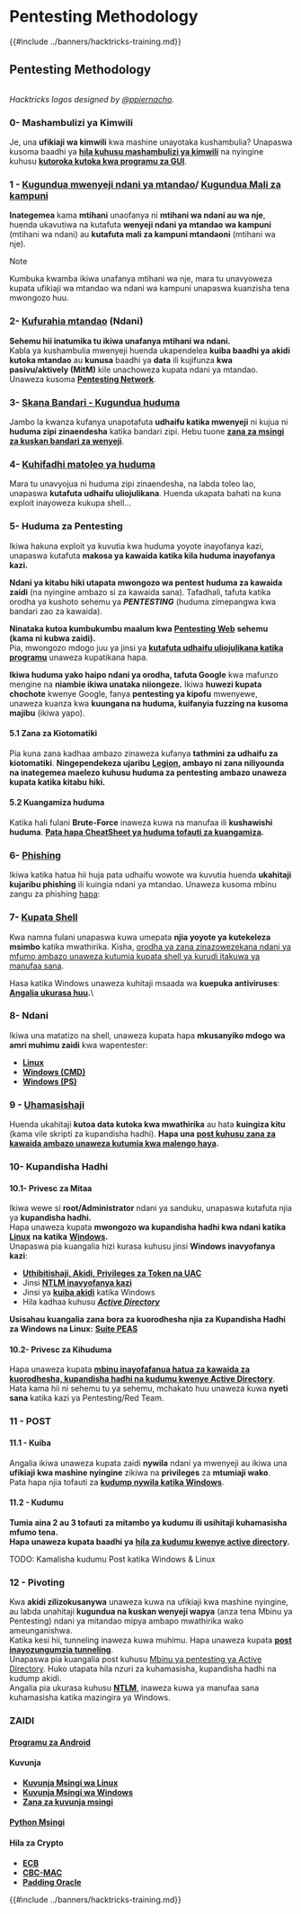# Pentesting Methodology

{{#include ../banners/hacktricks-training.md}}


## Pentesting Methodology

<figure><img src="../images/HACKTRICKS-logo.svg" alt=""><figcaption></figcaption></figure>

_Hacktricks logos designed by_ [_@ppiernacho_](https://www.instagram.com/ppieranacho/)_._

### 0- Mashambulizi ya Kimwili

Je, una **ufikiaji wa kimwili** kwa mashine unayotaka kushambulia? Unapaswa kusoma baadhi ya [**hila kuhusu mashambulizi ya kimwili**](../hardware-physical-access/physical-attacks.md) na nyingine kuhusu [**kutoroka kutoka kwa programu za GUI**](../hardware-physical-access/escaping-from-gui-applications.md).

### 1 - [Kugundua mwenyeji ndani ya mtandao](pentesting-network/index.html#discovering-hosts)/ [Kugundua Mali za kampuni](external-recon-methodology/)

**Inategemea** kama **mtihani** unaofanya ni **mtihani wa ndani au wa nje**, huenda ukavutiwa na kutafuta **wenyeji ndani ya mtandao wa kampuni** (mtihani wa ndani) au **kutafuta mali za kampuni mtandaoni** (mtihani wa nje).

> [!NOTE]
> Kumbuka kwamba ikiwa unafanya mtihani wa nje, mara tu unavyoweza kupata ufikiaji wa mtandao wa ndani wa kampuni unapaswa kuanzisha tena mwongozo huu.

### **2-** [**Kufurahia mtandao**](pentesting-network/) **(Ndani)**

**Sehemu hii inatumika tu ikiwa unafanya mtihani wa ndani.**\
Kabla ya kushambulia mwenyeji huenda ukapendelea **kuiba baadhi ya akidi** **kutoka mtandao** au **kunusa** baadhi ya **data** ili kujifunza **kwa pasivu/aktively (MitM)** kile unachoweza kupata ndani ya mtandao. Unaweza kusoma [**Pentesting Network**](pentesting-network/index.html#sniffing).

### 3- [Skana Bandari - Kugundua huduma](pentesting-network/index.html#scanning-hosts)

Jambo la kwanza kufanya unapotafuta **udhaifu katika mwenyeji** ni kujua ni **huduma zipi zinaendesha** katika bandari zipi. Hebu tuone [**zana za msingi za kuskan bandari za wenyeji**](pentesting-network/index.html#scanning-hosts).

### **4-** [Kuhifadhi matoleo ya huduma](../generic-hacking/search-exploits.md)

Mara tu unavyojua ni huduma zipi zinaendesha, na labda toleo lao, unapaswa **kutafuta udhaifu uliojulikana**. Huenda ukapata bahati na kuna exploit inayoweza kukupa shell...

### **5-** Huduma za Pentesting

Ikiwa hakuna exploit ya kuvutia kwa huduma yoyote inayofanya kazi, unapaswa kutafuta **makosa ya kawaida katika kila huduma inayofanya kazi.**

**Ndani ya kitabu hiki utapata mwongozo wa pentest huduma za kawaida zaidi** (na nyingine ambazo si za kawaida sana). Tafadhali, tafuta katika orodha ya kushoto sehemu ya _**PENTESTING**_ (huduma zimepangwa kwa bandari zao za kawaida).

**Ninataka kutoa kumbukumbu maalum kwa** [**Pentesting Web**](../network-services-pentesting/pentesting-web/) **sehemu (kama ni kubwa zaidi).**\
Pia, mwongozo mdogo juu ya jinsi ya [**kutafuta udhaifu uliojulikana katika programu**](../generic-hacking/search-exploits.md) unaweza kupatikana hapa.

**Ikiwa huduma yako haipo ndani ya orodha, tafuta Google** kwa mafunzo mengine na **niambie ikiwa unataka niiongeze.** Ikiwa **huwezi kupata chochote** kwenye Google, fanya **pentesting ya kipofu** mwenyewe, unaweza kuanza kwa **kuungana na huduma, kuifanyia fuzzing na kusoma majibu** (ikiwa yapo).

#### 5.1 Zana za Kiotomatiki

Pia kuna zana kadhaa ambazo zinaweza kufanya **tathmini za udhaifu za kiotomatiki**. **Ningependekeza ujaribu** [**Legion**](https://github.com/carlospolop/legion)**, ambayo ni zana niliyounda na inategemea maelezo kuhusu huduma za pentesting ambazo unaweza kupata katika kitabu hiki.**

#### **5.2 Kuangamiza huduma**

Katika hali fulani **Brute-Force** inaweza kuwa na manufaa ili **kushawishi** **huduma**. [**Pata hapa CheatSheet ya huduma tofauti za kuangamiza**](../generic-hacking/brute-force.md)**.**

### 6- [Phishing](phishing-methodology/)

Ikiwa katika hatua hii huja pata udhaifu wowote wa kuvutia huenda **ukahitaji kujaribu phishing** ili kuingia ndani ya mtandao. Unaweza kusoma mbinu zangu za phishing [hapa](phishing-methodology/):

### **7-** [**Kupata Shell**](../generic-hacking/reverse-shells/)

Kwa namna fulani unapaswa kuwa umepata **njia yoyote ya kutekeleza msimbo** katika mwathirika. Kisha, [orodha ya zana zinazowezekana ndani ya mfumo ambazo unaweza kutumia kupata shell ya kurudi itakuwa ya manufaa sana](../generic-hacking/reverse-shells/).

Hasa katika Windows unaweza kuhitaji msaada wa **kuepuka antiviruses**: [**Angalia ukurasa huu**](../windows-hardening/av-bypass.md)**.**\\

### 8- Ndani

Ikiwa una matatizo na shell, unaweza kupata hapa **mkusanyiko mdogo wa amri muhimu zaidi** kwa wapentester:

- [**Linux**](../linux-hardening/useful-linux-commands.md)
- [**Windows (CMD)**](../windows-hardening/basic-cmd-for-pentesters.md)
- [**Windows (PS)**](../windows-hardening/basic-powershell-for-pentesters/)

### **9 -** [**Uhamasishaji**](../generic-hacking/exfiltration.md)

Huenda ukahitaji **kutoa data kutoka kwa mwathirika** au hata **kuingiza kitu** (kama vile skripti za kupandisha hadhi). **Hapa una** [**post kuhusu zana za kawaida ambazo unaweza kutumia kwa malengo haya**](../generic-hacking/exfiltration.md)**.**

### **10- Kupandisha Hadhi**

#### **10.1- Privesc za Mitaa**

Ikiwa wewe si **root/Administrator** ndani ya sanduku, unapaswa kutafuta njia ya **kupandisha hadhi.**\
Hapa unaweza kupata **mwongozo wa kupandisha hadhi kwa ndani katika** [**Linux**](../linux-hardening/privilege-escalation/) **na katika** [**Windows**](../windows-hardening/windows-local-privilege-escalation/)**.**\
Unapaswa pia kuangalia hizi kurasa kuhusu jinsi **Windows inavyofanya kazi**:

- [**Uthibitishaji, Akidi, Privileges za Token na UAC**](../windows-hardening/authentication-credentials-uac-and-efs/)
- Jinsi [**NTLM inavyofanya kazi**](../windows-hardening/ntlm/)
- Jinsi ya [**kuiba akidi**](https://github.com/carlospolop/hacktricks/blob/master/generic-methodologies-and-resources/broken-reference/README.md) katika Windows
- Hila kadhaa kuhusu [_**Active Directory**_](../windows-hardening/active-directory-methodology/)

**Usisahau kuangalia zana bora za kuorodhesha njia za Kupandisha Hadhi za Windows na Linux:** [**Suite PEAS**](https://github.com/carlospolop/privilege-escalation-awesome-scripts-suite)

#### **10.2- Privesc za Kihuduma**

Hapa unaweza kupata [**mbinu inayofafanua hatua za kawaida za kuorodhesha, kupandisha hadhi na kudumu kwenye Active Directory**](../windows-hardening/active-directory-methodology/). Hata kama hii ni sehemu tu ya sehemu, mchakato huu unaweza kuwa **nyeti sana** katika kazi ya Pentesting/Red Team.

### 11 - POST

#### **11**.1 - Kuiba

Angalia ikiwa unaweza kupata zaidi **nywila** ndani ya mwenyeji au ikiwa una **ufikiaji kwa mashine nyingine** zikiwa na **privileges** za **mtumiaji wako**.\
Pata hapa njia tofauti za [**kudump nywila katika Windows**](https://github.com/carlospolop/hacktricks/blob/master/generic-methodologies-and-resources/broken-reference/README.md).

#### 11.2 - Kudumu

**Tumia aina 2 au 3 tofauti za mitambo ya kudumu ili usihitaji kuhamasisha mfumo tena.**\
**Hapa unaweza kupata baadhi ya** [**hila za kudumu kwenye active directory**](../windows-hardening/active-directory-methodology/index.html#persistence)**.**

TODO: Kamalisha kudumu Post katika Windows & Linux

### 12 - Pivoting

Kwa **akidi zilizokusanywa** unaweza kuwa na ufikiaji kwa mashine nyingine, au labda unahitaji **kugundua na kuskan wenyeji wapya** (anza tena Mbinu ya Pentesting) ndani ya mitandao mipya ambapo mwathirika wako ameunganishwa.\
Katika kesi hii, tunneling inaweza kuwa muhimu. Hapa unaweza kupata [**post inayozungumzia tunneling**](../generic-hacking/tunneling-and-port-forwarding.md).\
Unapaswa pia kuangalia post kuhusu [Mbinu ya pentesting ya Active Directory](../windows-hardening/active-directory-methodology/). Huko utapata hila nzuri za kuhamasisha, kupandisha hadhi na kudump akidi.\
Angalia pia ukurasa kuhusu [**NTLM**](../windows-hardening/ntlm/), inaweza kuwa ya manufaa sana kuhamasisha katika mazingira ya Windows.

### ZAIDI

#### [Programu za Android](../mobile-pentesting/android-app-pentesting/)

#### **Kuvunja**

- [**Kuvunja Msingi wa Linux**](broken-reference/)
- [**Kuvunja Msingi wa Windows**](../binary-exploitation/windows-exploiting-basic-guide-oscp-lvl.md)
- [**Zana za kuvunja msingi**](../binary-exploitation/basic-stack-binary-exploitation-methodology/tools/)

#### [**Python Msingi**](python/)

#### **Hila za Crypto**

- [**ECB**](../crypto-and-stego/electronic-code-book-ecb.md)
- [**CBC-MAC**](../crypto-and-stego/cipher-block-chaining-cbc-mac-priv.md)
- [**Padding Oracle**](../crypto-and-stego/padding-oracle-priv.md)


{{#include ../banners/hacktricks-training.md}}
